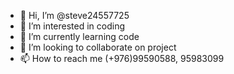 - 👋 Hi, I’m @steve24557725
- 👀 I’m interested in coding
- 🌱 I’m currently learning code
- 💞️ I’m looking to collaborate on project
- 📫 How to reach me (+976)99590588, 95983099
